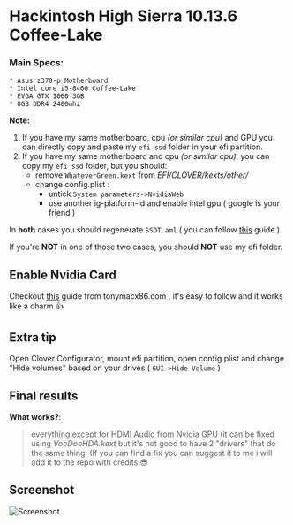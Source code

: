 # Hackintosh High Sierra 10.13.6 Coffee-Lake 

### Main Specs:
	* Asus z370-p Motherboard
	* Intel core i5-8400 Coffee-Lake
	* EVGA GTX 1060 3GB
	* 8GB DDR4 2400mhz

**Note:**
1. If you have my same motherboard, cpu _(or similar cpu)_ and GPU you can directly copy and paste my `efi ssd` folder in your efi partition.
2. If you have my same motherboard and cpu _(or similar cpu)_, you can copy my `efi ssd` folder, but you should:
	* remove `WhateverGreen.kext` from *EFI/CLOVER/kexts/other/*
	* change config.plist :
		- untick `System parameters->NvidiaWeb`
		- use another ig-platform-id and enable intel gpu ( google is your friend )

In **both** cases you should regenerate `SSDT.aml` ( you can follow [this](https://www.tonymacx86.com/threads/guide-generate-ssdt-for-coffee-lake-cpu.238311/) guide )

If you're **NOT** in one of those two cases, you should **NOT** use my efi folder.

## Enable Nvidia Card
Checkout [this](https://www.tonymacx86.com/threads/fix-for-failure-nvidia-web-driver-on-high-sierra-black-screen-panics.234390/) guide from tonymacx86.com , it's easy to follow and it works like a charm :+1:

## Extra tip
Open Clover Configurator, mount efi partition, open config.plist and change "Hide volumes" based on your drives
( `GUI->Hide Volume` )

## Final results
**What works?**: 
> everything except for HDMI Audio from Nvidia GPU (it can be fixed using *VooDooHDA.kext* but it's not good to have 2 "drivers" that do the same thing. (If you can find a fix you can suggest it to me i will add it to the repo with credits :sunglasses:


## Screenshot
![Screenshot](https://i.imgur.com/2oazaql.jpg)
